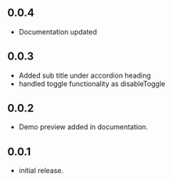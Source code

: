 ## 0.0.4

* Documentation updated

## 0.0.3

* Added sub title under accordion heading
* handled toggle functionality as disableToggle

## 0.0.2

* Demo preview added in documentation.

## 0.0.1

* initial release.
